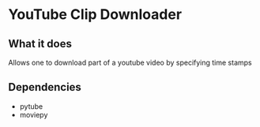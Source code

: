 # YouTube Clip Downloader
## What it does
Allows one to download part of a youtube video by specifying time stamps
## Dependencies
- pytube
- moviepy
